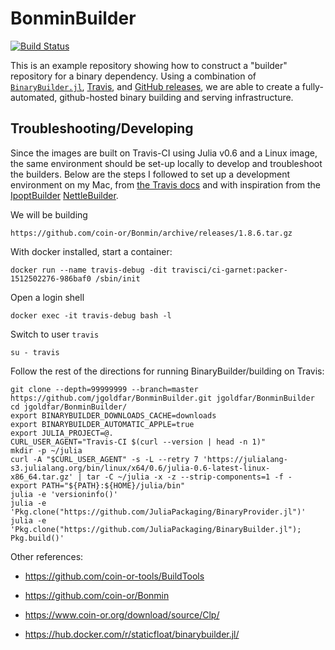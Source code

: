 # BonminBuilder

[![Build Status](https://travis-ci.org/jgoldfar/BonminBuilder.svg?branch=master)](https://travis-ci.org/jgoldfar/BonminBuilder)

This is an example repository showing how to construct a "builder" repository for a binary dependency.  Using a combination of [`BinaryBuilder.jl`](https://github.com/staticfloat/BinaryBuilder.jl), [Travis](https://travis-ci.org), and [GitHub releases](https://docs.travis-ci.com/user/deployment/releases/), we are able to create a fully-automated, github-hosted binary building and serving infrastructure.

## Troubleshooting/Developing ##

Since the images are built on Travis-CI using Julia v0.6 and a Linux image, the same environment should be set-up locally to develop and troubleshoot the builders. Below are the steps I followed to set up a development environment on my Mac, from [the Travis docs](https://docs.travis-ci.com/user/common-build-problems/#troubleshooting-locally-in-a-docker-image) and with inspiration from the [IpoptBuilder](https://github.com/staticfloat/IpoptBuilder/blob/master/build_tarballs.jl)  [NettleBuilder](https://github.com/staticfloat/NettleBuilder).

We will be building

    https://github.com/coin-or/Bonmin/archive/releases/1.8.6.tar.gz

With docker installed, start a container:

    docker run --name travis-debug -dit travisci/ci-garnet:packer-1512502276-986baf0 /sbin/init

Open a login shell

    docker exec -it travis-debug bash -l

Switch to user `travis`

    su - travis

Follow the rest of the directions for running BinaryBuilder/building on Travis:

    git clone --depth=99999999 --branch=master https://github.com/jgoldfar/BonminBuilder.git jgoldfar/BonminBuilder
    cd jgoldfar/BonminBuilder/
    export BINARYBUILDER_DOWNLOADS_CACHE=downloads
    export BINARYBUILDER_AUTOMATIC_APPLE=true
    export JULIA_PROJECT=@.
    CURL_USER_AGENT="Travis-CI $(curl --version | head -n 1)"
    mkdir -p ~/julia
    curl -A "$CURL_USER_AGENT" -s -L --retry 7 'https://julialang-s3.julialang.org/bin/linux/x64/0.6/julia-0.6-latest-linux-x86_64.tar.gz' | tar -C ~/julia -x -z --strip-components=1 -f -
    export PATH="${PATH}:${HOME}/julia/bin"
    julia -e 'versioninfo()'
    julia -e 'Pkg.clone("https://github.com/JuliaPackaging/BinaryProvider.jl")'
    julia -e 'Pkg.clone("https://github.com/JuliaPackaging/BinaryBuilder.jl"); Pkg.build()'

    
Other references: 

* https://github.com/coin-or-tools/BuildTools

* https://github.com/coin-or/Bonmin

* https://www.coin-or.org/download/source/Clp/

* https://hub.docker.com/r/staticfloat/binarybuilder.jl/